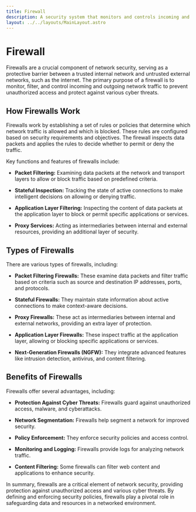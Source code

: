 ```yaml
---
title: Firewall
description: A security system that monitors and controls incoming and outgoing network traffic to prevent unauthorized access and protect against cyber threats.
layout: ../../layouts/MainLayout.astro
---
```


# Firewall

Firewalls are a crucial component of network security, serving as a protective barrier between a trusted internal network and untrusted external networks, such as the internet. The primary purpose of a firewall is to monitor, filter, and control incoming and outgoing network traffic to prevent unauthorized access and protect against various cyber threats.

## How Firewalls Work

Firewalls work by establishing a set of rules or policies that determine which network traffic is allowed and which is blocked. These rules are configured based on security requirements and objectives. The firewall inspects data packets and applies the rules to decide whether to permit or deny the traffic.

Key functions and features of firewalls include:

- **Packet Filtering:** Examining data packets at the network and transport layers to allow or block traffic based on predefined criteria.

- **Stateful Inspection:** Tracking the state of active connections to make intelligent decisions on allowing or denying traffic.

- **Application Layer Filtering:** Inspecting the content of data packets at the application layer to block or permit specific applications or services.

- **Proxy Services:** Acting as intermediaries between internal and external resources, providing an additional layer of security.

## Types of Firewalls

There are various types of firewalls, including:

- **Packet Filtering Firewalls:** These examine data packets and filter traffic based on criteria such as source and destination IP addresses, ports, and protocols.

- **Stateful Firewalls:** They maintain state information about active connections to make context-aware decisions.

- **Proxy Firewalls:** These act as intermediaries between internal and external networks, providing an extra layer of protection.

- **Application Layer Firewalls:** These inspect traffic at the application layer, allowing or blocking specific applications or services.

- **Next-Generation Firewalls (NGFW):** They integrate advanced features like intrusion detection, antivirus, and content filtering.

## Benefits of Firewalls

Firewalls offer several advantages, including:

- **Protection Against Cyber Threats:** Firewalls guard against unauthorized access, malware, and cyberattacks.

- **Network Segmentation:** Firewalls help segment a network for improved security.

- **Policy Enforcement:** They enforce security policies and access control.

- **Monitoring and Logging:** Firewalls provide logs for analyzing network traffic.

- **Content Filtering:** Some firewalls can filter web content and applications to enhance security.

In summary, firewalls are a critical element of network security, providing protection against unauthorized access and various cyber threats. By defining and enforcing security policies, firewalls play a pivotal role in safeguarding data and resources in a networked environment.
